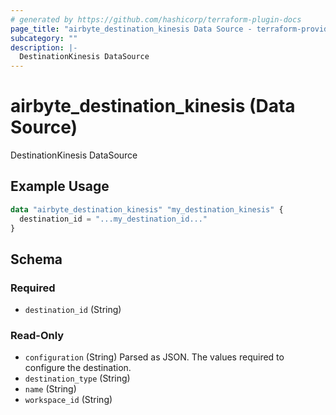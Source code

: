 ```yaml
---
# generated by https://github.com/hashicorp/terraform-plugin-docs
page_title: "airbyte_destination_kinesis Data Source - terraform-provider-airbyte"
subcategory: ""
description: |-
  DestinationKinesis DataSource
---
```


# airbyte_destination_kinesis (Data Source)

DestinationKinesis DataSource

## Example Usage

```terraform
data "airbyte_destination_kinesis" "my_destination_kinesis" {
  destination_id = "...my_destination_id..."
}
```

<!-- schema generated by tfplugindocs -->
## Schema

### Required

- `destination_id` (String)

### Read-Only

- `configuration` (String) Parsed as JSON.
The values required to configure the destination.
- `destination_type` (String)
- `name` (String)
- `workspace_id` (String)


